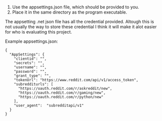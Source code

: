 1. Use the appsettings.json file, which should be provided to you. 
2. Place it in the same directory as the program executable.
   
The appsetting .net json file  has all the credential provided. 
Altough this is not usually the way to store these credential I think
it will make it alot easier for who is evaluating this project.

Example appsettings.json:

```
{
  "AppSettings": {
    "clientid": "",
    "secrets": "",
    "username": "",
    "password": "",
    "grant_type": "",
    "tokenUrl": "https://www.reddit.com/api/v1/access_token",
    "subredditurls": [
      "https://oauth.reddit.com/r/askreddit/new",
      "https://oauth.reddit.com/r/gaming/new",
      "https://oauth.reddit.com/r/python/new"
    ],
    "user_agent":  "subredditapi/v1"
  }
}

```
